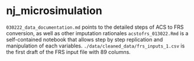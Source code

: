 # nj_microsimulation

`030222_data_documentation.md` points to the detailed steps of ACS to FRS conversion, as well as other imputation rationales
`acstofrs_013022.Rmd` is a self-contained notebook that allows step by step replication and manipulation of each variables.
`./data/cleaned_data/frs_inputs_1.csv` is the first draft of the FRS input file with 89 columns.
